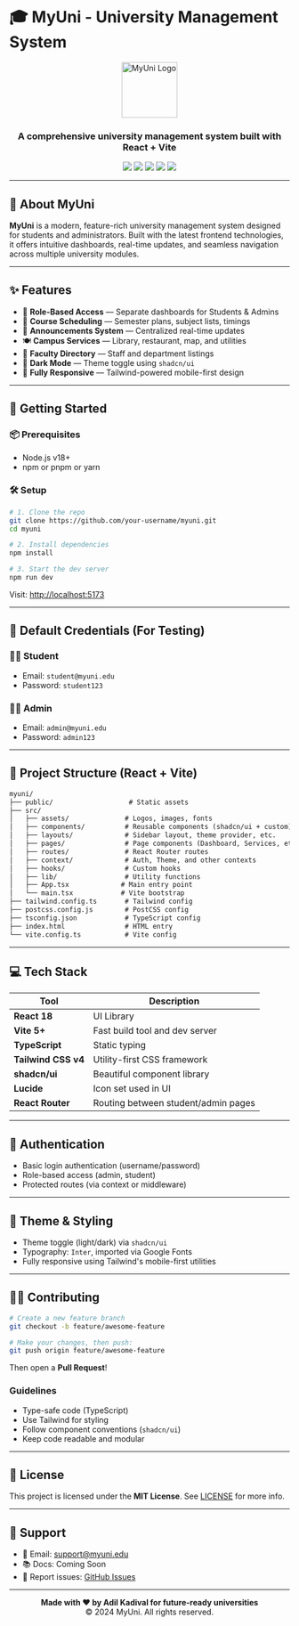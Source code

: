 # 🎓 MyUni - University Management System

<div align="center">
  <img src="/logo.svg" alt="MyUni Logo" width="100" height="100" />

  <h3><strong>A comprehensive university management system built with React + Vite</strong></h3>

  <p>
    <a href="https://react.dev/"><img src="https://img.shields.io/badge/React-18-61dafb?style=flat-square&logo=react" /></a>
    <a href="https://vitejs.dev/"><img src="https://img.shields.io/badge/Vite-5.0-646CFF?style=flat-square&logo=vite" /></a>
    <a href="https://www.typescriptlang.org/"><img src="https://img.shields.io/badge/TypeScript-5.0-blue?style=flat-square&logo=typescript" /></a>
    <a href="https://tailwindcss.com/"><img src="https://img.shields.io/badge/TailwindCSS-4.0-38B2AC?style=flat-square&logo=tailwind-css" /></a>
    <a href="https://ui.shadcn.com/"><img src="https://img.shields.io/badge/shadcn%2Fui-Latest-000000?style=flat-square" /></a>
  </p>
</div>

---

## 📖 About MyUni

**MyUni** is a modern, feature-rich university management system designed for students and administrators. Built with the latest frontend technologies, it offers intuitive dashboards, real-time updates, and seamless navigation across multiple university modules.

---

## ✨ Features

- 🎯 **Role-Based Access** — Separate dashboards for Students & Admins
- 📅 **Course Scheduling** — Semester plans, subject lists, timings
- 📢 **Announcements System** — Centralized real-time updates
- 🍽️ **Campus Services** — Library, restaurant, map, and utilities
- 👥 **Faculty Directory** — Staff and department listings
- 🌙 **Dark Mode** — Theme toggle using `shadcn/ui`
- 📱 **Fully Responsive** — Tailwind-powered mobile-first design

---

## 🚀 Getting Started

### 📦 Prerequisites

- Node.js v18+
- npm or pnpm or yarn

### 🛠️ Setup

```bash
# 1. Clone the repo
git clone https://github.com/your-username/myuni.git
cd myuni

# 2. Install dependencies
npm install

# 3. Start the dev server
npm run dev
````

Visit: [http://localhost:5173](http://localhost:5173)

---

## 🧪 Default Credentials (For Testing)

### 👨‍🎓 Student

* Email: `student@myuni.edu` 
* Password: `student123`

### 👨‍💼 Admin

* Email: `admin@myuni.edu`
* Password: `admin123`

---

## 📁 Project Structure (React + Vite)

```txt
myuni/
├── public/                   # Static assets
├── src/
│   ├── assets/              # Logos, images, fonts
│   ├── components/          # Reusable components (shadcn/ui + custom)
│   ├── layouts/             # Sidebar layout, theme provider, etc.
│   ├── pages/               # Page components (Dashboard, Services, etc.)
│   ├── routes/              # React Router routes
│   ├── context/             # Auth, Theme, and other contexts
│   ├── hooks/               # Custom hooks
│   ├── lib/                 # Utility functions
│   ├── App.tsx             # Main entry point
│   └── main.tsx            # Vite bootstrap
├── tailwind.config.ts       # Tailwind config
├── postcss.config.js        # PostCSS config
├── tsconfig.json            # TypeScript config
├── index.html               # HTML entry
└── vite.config.ts           # Vite config
```

---

## 💻 Tech Stack

| Tool                | Description                         |
| ------------------- | ----------------------------------- |
| **React 18**        | UI Library                          |
| **Vite 5+**         | Fast build tool and dev server      |
| **TypeScript**      | Static typing                       |
| **Tailwind CSS v4** | Utility-first CSS framework         |
| **shadcn/ui**       | Beautiful component library         |
| **Lucide**          | Icon set used in UI                 |
| **React Router**    | Routing between student/admin pages |

---

## 🔐 Authentication

* Basic login authentication (username/password)
* Role-based access (admin, student)
* Protected routes (via context or middleware)

---

## 🌙 Theme & Styling

* Theme toggle (light/dark) via `shadcn/ui`
* Typography: `Inter`, imported via Google Fonts
* Fully responsive using Tailwind's mobile-first utilities

---

## 🧑‍💻 Contributing

```bash
# Create a new feature branch
git checkout -b feature/awesome-feature

# Make your changes, then push:
git push origin feature/awesome-feature
```

Then open a **Pull Request**!

### Guidelines

* Type-safe code (TypeScript)
* Use Tailwind for styling
* Follow component conventions (`shadcn/ui`)
* Keep code readable and modular

---

## 📄 License

This project is licensed under the **MIT License**. See [LICENSE](./LICENSE) for more info.

---

## 🙋 Support

* 💌 Email: [support@myuni.edu](mailto:support@myuni.edu)
* 📚 Docs: Coming Soon
* 🐛 Report issues: [GitHub Issues](https://github.com/your-username/myuni/issues)

---

<div align="center">
  <strong>Made with ❤️ by Adil Kadival for future-ready universities</strong><br/>
  © 2024 MyUni. All rights reserved.
</div>
